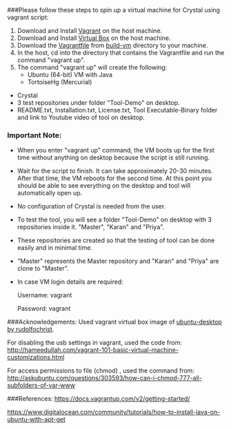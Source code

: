 ###Please follow these steps to spin up a virtual machine for Crystal using vagrant script:
1. Download and Install [Vagrant](https://www.vagrantup.com/downloads.html) on the host machine.
2. Download and Install [Virtual Box](https://www.virtualbox.org/wiki/Downloads) on the host machine.
3. Download the [Vagrantfile](https://github.com/SoftwareEngineeringToolDemos/FSE-2011-Crystal/blob/master/build-vm/Vagrantfile) from [build-vm](https://github.com/SoftwareEngineeringToolDemos/FSE-2011-Crystal/tree/master/build-vm) directory to your machine.
4. In the host, cd into the directory that contains the Vagrantfile and run the command "vagrant up".
5. The command "vagrant up" will create the following: 
   * Ubuntu (64-bit) VM with Java
   * TortoiseHg (Mercurial)
  * Crystal 
  * 3 test repositories under folder "Tool-Demo" on desktop.
  * README.txt, Installation.txt, License.txt, Tool Executable-Binary folder and link to Youtube video of tool on desktop.

### Important Note:
* When you enter "vagrant up" command, the VM boots up for the first time without anything on desktop because the script
 is still running. 
* Wait for the script to finish. It can take approximately 20-30 minutes. After that time, the VM reboots for the second time.   At this point you should be able to see everything on the desktop and tool will automatically open up. 
* No configuration of Crystal is needed from the user.
* To test the tool, you will see a folder "Tool-Demo" on desktop with 3 repositories inside it. "Master", "Karan" and "Priya".
* These repositories are created so that the testing of tool can be done easily and in minimal time.
* "Master" represents the Master repository and "Karan" and "Priya" are clone to "Master".
* In case VM login details are required:

  Username: vagrant
  
  Password: vagrant

###Acknowledgements:
Used vagrant virtual box image of [ubuntu-desktop by rudolfochrist](https://atlas.hashicorp.com/rudolfochrist/boxes/ubuntu-desktop).

For disabling the usb settings in vagrant, used the code from: http://hameedullah.com/vagrant-101-basic-virtual-machine-customizations.html

For access permissions to file (chmod) , used the command from:
http://askubuntu.com/questions/303593/how-can-i-chmod-777-all-subfolders-of-var-www

###References:
https://docs.vagrantup.com/v2/getting-started/

https://www.digitalocean.com/community/tutorials/how-to-install-java-on-ubuntu-with-apt-get

